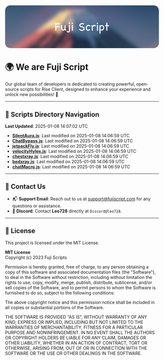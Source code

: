 ![Banner](.github/b.webp)

# 🌍 **We are Fuji Script**

Our global team of developers is dedicated to creating powerful, open-source scripts for Rise Client, designed to enhance your experience and unlock new possibilities! 🌟

---
<!-- SCRIPTS_NAVIGATION_START -->
## 📂 **Scripts Directory Navigation**

**Last Updated**: 2025-01-08 14:07:02 UTC

- **[SilentAura.js](scripts/SilentAura.js)**: Last modified on 2025-01-08 14:06:59 UTC
- **[ChatBypass.js](scripts/ChatBypass.js)**: Last modified on 2025-01-08 14:06:59 UTC
- **[jetpackFly.js](scripts/jetpackFly.js)**: Last modified on 2025-01-08 14:06:59 UTC
- **[velocityHylex.js](scripts/velocityHylex.js)**: Last modified on 2025-01-08 14:06:59 UTC
- **[chestxray.js](scripts/chestxray.js)**: Last modified on 2025-01-08 14:06:59 UTC
- **[bedxray.js](scripts/bedxray.js)**: Last modified on 2025-01-08 14:06:59 UTC
- **[chatMacro.js](scripts/chatMacro.js)**: Last modified on 2025-01-08 14:06:59 UTC

<!-- SCRIPTS_NAVIGATION_END -->

---

## 💬 **Contact Us**  
- 📬 **Support Email**: Reach out to us at [support@fujiscript.com](mailto:support@fujiscript.com) for any questions or assistance.  
- 💬 **Discord**: Contact **Leo728** directly at `Discord@leo728`.

---

## 📜 **License**

This project is licensed under the MIT License.  

**MIT License**  
Copyright (c) 2023 Fuji Scripts  

Permission is hereby granted, free of charge, to any person obtaining a copy of this software and associated documentation files (the "Software"), to deal in the Software without restriction, including without limitation the rights to use, copy, modify, merge, publish, distribute, sublicense, and/or sell copies of the Software, and to permit persons to whom the Software is furnished to do so, subject to the following conditions:  

The above copyright notice and this permission notice shall be included in all copies or substantial portions of the Software.  

THE SOFTWARE IS PROVIDED "AS IS", WITHOUT WARRANTY OF ANY KIND, EXPRESS OR IMPLIED, INCLUDING BUT NOT LIMITED TO THE WARRANTIES OF MERCHANTABILITY, FITNESS FOR A PARTICULAR PURPOSE AND NONINFRINGEMENT. IN NO EVENT SHALL THE AUTHORS OR COPYRIGHT HOLDERS BE LIABLE FOR ANY CLAIM, DAMAGES OR OTHER LIABILITY, WHETHER IN AN ACTION OF CONTRACT, TORT OR OTHERWISE, ARISING FROM, OUT OF OR IN CONNECTION WITH THE SOFTWARE OR THE USE OR OTHER DEALINGS IN THE SOFTWARE.  
